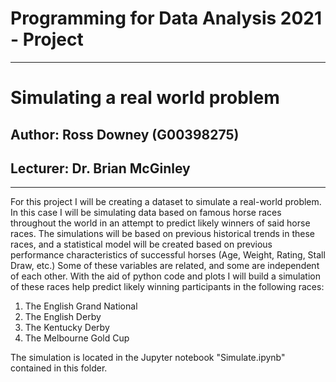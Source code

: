 # Programming for Data Analysis 2021 - Project
***

# Simulating a real world problem

## Author: Ross Downey (G00398275)

## Lecturer: Dr. Brian McGinley
***

For this project I will be creating a dataset to simulate a real-world problem. In this case I will be simulating data based on famous horse races throughout the world in an attempt to predict likely winners of said horse races. The simulations will be based on previous historical trends in these races, and a statistical model will be created based on previous performance characteristics of successful horses (Age, Weight, Rating, Stall Draw, etc.)  Some of these variables are related, and some are independent of each other. With the aid of python code and plots I will build a simulation of these races help predict likely winning participants in the following races:  

1. The English Grand National  
2. The English Derby  
3. The Kentucky Derby  
4. The Melbourne Gold Cup  

The simulation is located in the Jupyter notebook "Simulate.ipynb" contained in this folder.